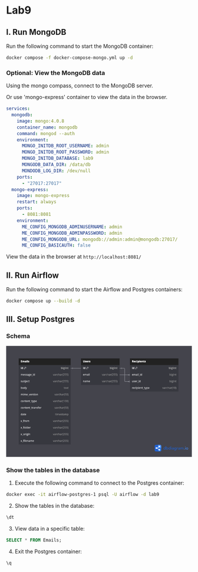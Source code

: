 # Lab9

## I. Run MongoDB

Run the following command to start the MongoDB container:

```bash
docker compose -f docker-compose-mongo.yml up -d
```

### Optional: View the MongoDB data

Using the mongo compass, connect to the MongoDB server.

Or use 'mongo-express' container to view the data in the browser.
```yml
services:
  mongodb:
    image: mongo:4.0.8
    container_name: mongodb
    command: mongod --auth
    environment:
      MONGO_INITDB_ROOT_USERNAME: admin
      MONGO_INITDB_ROOT_PASSWORD: admin
      MONGO_INITDB_DATABASE: lab9
      MONGODB_DATA_DIR: /data/db
      MONDODB_LOG_DIR: /dev/null
    ports:
      - "27017:27017"
  mongo-express:
    image: mongo-express
    restart: always
    ports:
      - 8081:8081
    environment:
      ME_CONFIG_MONGODB_ADMINUSERNAME: admin
      ME_CONFIG_MONGODB_ADMINPASSWORD: admin
      ME_CONFIG_MONGODB_URL: mongodb://admin:admin@mongodb:27017/
      ME_CONFIG_BASICAUTH: false
```

View the data in the browser at `http://localhost:8081/`

## II. Run Airflow

Run the following command to start the Airflow and Postgres containers:

```bash
docker compose up --build -d
```

## III. Setup Postgres

### Schema

![Schema](./schema.png)

### Show the tables in the database

1. Execute the following command to connect to the Postgres container:

```bash
docker exec -it airflow-postgres-1 psql -U airflow -d lab9
```

2. Show the tables in the database:

```sql
\dt
```

3. View data in a specific table:

```sql
SELECT * FROM Emails;
```

4. Exit the Postgres container:

```sql
\q
```